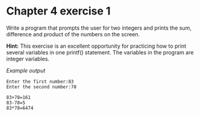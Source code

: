 # Chapter 4 exercise 1

Write a program that prompts the user for two integers and prints the sum, difference and product of the numbers on the screen.

**Hint:**
This exercise is an excellent opportunity for practicing how to print several variables in one printf() statement. The variables in the program are integer variables.

_Example output_

```
Enter the first number:83
Enter the second number:78

83+78=161
83-78=5
83*78=6474
```